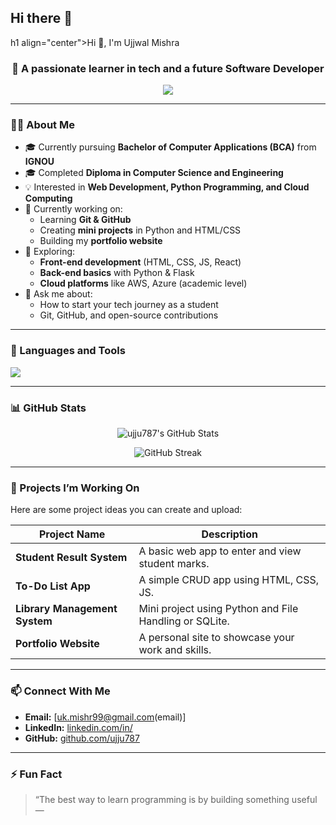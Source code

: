 ## Hi there 👋
h1 align="center">Hi 👋, I'm Ujjwal Mishra</h1>
<h3 align="center">🚀 A passionate learner in tech and a future Software Developer</h3>

<p align="center">
  <img src="https://readme-typing-svg.herokuapp.com?lines=BCA+Student+at+IGNOU;Diploma+in+CSE+Graduate;Tech+Enthusiast+%F0%9F%92%BB;Loves+Open+Source+%E2%9D%A4%EF%B8%8F&center=true&width=500&height=50" />
</p>

---

### 👨‍🎓 About Me

- 🎓 Currently pursuing **Bachelor of Computer Applications (BCA)** from **IGNOU**  
- 🎓 Completed **Diploma in Computer Science and Engineering**
- 💡 Interested in **Web Development, Python Programming, and Cloud Computing**
- 🔭 Currently working on:
  - Learning **Git & GitHub**
  - Creating **mini projects** in Python and HTML/CSS
  - Building my **portfolio website**
- 🌱 Exploring:
  - **Front-end development** (HTML, CSS, JS, React)
  - **Back-end basics** with Python & Flask
  - **Cloud platforms** like AWS, Azure (academic level)
- 💬 Ask me about:
  - How to start your tech journey as a student
  - Git, GitHub, and open-source contributions

---

### 🧰 Languages and Tools

<p align="left">
  <img src="https://skillicons.dev/icons?i=git,github,html,css,js,python,react,flask,vscode,linux" />
</p>

---

### 📊 GitHub Stats

<p align="center">
  <img src="https://github-readme-stats.vercel.app/api?username=ujju787&show_icons=true&theme=radical" alt="ujju787's GitHub Stats" />
</p>

<p align="center">
  <img src="https://github-readme-streak-stats.herokuapp.com/?user=ujju787&theme=radical" alt="GitHub Streak" />
</p>

---

### 📂 Projects I’m Working On

Here are some project ideas you can create and upload:

| Project Name | Description |
|--------------|-------------|
| **Student Result System** | A basic web app to enter and view student marks. |
| **To-Do List App** | A simple CRUD app using HTML, CSS, JS. |
| **Library Management System** | Mini project using Python and File Handling or SQLite. |
| **Portfolio Website** | A personal site to showcase your work and skills. |

---

### 📫 Connect With Me

- **Email:** [uk.mishr99@gmail.com(email)]  
- **LinkedIn:** [linkedin.com/in/](#)
- **GitHub:** [github.com/ujju787](https://github.com/ujju787)

---

### ⚡ Fun Fact

> “The best way to learn programming is by building something useful —

<!--
**ujju787/Ujju787** is a ✨ _special_ ✨ repository because its `README.md` (this file) appears on your GitHub profile.

Here are some ideas to get you started:

- 🔭 I’m currently working on ...
- 🌱 I’m currently learning ...
- 👯 I’m looking to collaborate on ...
- 🤔 I’m looking for help with ...
- 💬 Ask me about ...
- 📫 How to reach me: ...
- 😄 Pronouns: ...
- ⚡ Fun fact: ...
-->
